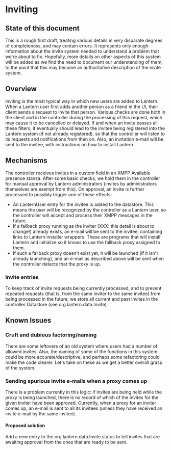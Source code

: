 # Inviting

## State of this document

This is a rough first draft, treating various details in very disparate degrees of completeness, and may contain errors.  It represents only enough information about the invite system needed to understand a problem that we're about to fix.  Hopefully, more details on other aspects of this system will be added as we find the need to document our understanding of them, to the point that this may become an authoritative description of the invite system.

## Overview

Inviting is the most typical way in which new users are added to Lantern.  When a Lantern user first adds another person as a friend in the UI, their client sends a request to invite that person.  Various checks are done both in the client and in the controller during the processing of this request, which may cause it to be cancelled or delayed.  If and when an invite passes all these filters, it eventually should lead to the invitee being registered into the Lantern system (if not already registered), so that the controller will listen to its requests and notifications from then on.  Also, an invitation e-mail will be sent to the invitee, with instructions on how to install Lantern.

## Mechanisms

The controller receives invites in a custom field in an XMPP Available presence stanza.  After some basic checks, we hold them in the controller for manual approval by Lantern administrators (invites by administrators themselves are exempt from this).  On approval, an invite is further processed to possibly trigger one of these effects:

- An LanternUser entry for the invitee is added to the datastore.  This means the user will be recognized by the controller as a Lantern user, so the controller will accept and process their XMPP messages in the future.
- If a fallback proxy running as the inviter (XXX: this detail is about to change!) already exists, an e-mail will be sent to the invitee, containing links to Lantern installer wrappers.  These are programs that will install Lantern and initialize so it knows to use the fallback proxy assigned to them.
- If such a fallback proxy doesn't exist yet, it will be launched (if it isn't already launching), and an e-mail as described above will be sent *when* the controller detects that the proxy is up.

### Invite entries

To keep track of invite requests being currently processed, and to prevent repeated requests (that is, from the same inviter to the same invitee) from being processed in the future, we store all current and past invites in the controller Datastore (see org.lantern.data.Invite).

## Known Issues

### Cruft and dubious factoring/naming

There are some leftovers of an old system where users had a number of allowed invites.  Also, the naming of some of the functions in this system could be more accurate/descriptive, and perhaps some refactoring could make the code clearer.  Let's take on these as we get a better overall grasp of the system.

### Sending spurious invite e-mails when a proxy comes up

There is a problem currently in this logic: if invites are being held while the proxy is being launched, there is no record of which of the invites for the given inviter have been approved.  Currently, when a proxy for an inviter comes up, an e-mail is sent to all its invitees (unless they have received an invite e-mail by the same invitee).

#### Proposed solution

Add a new entry to the org.lantern.data.Invite.status to tell invites that are awaiting approval from the ones that are ready to be sent.
